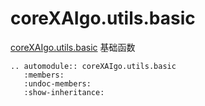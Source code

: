 # coreXAIgo.utils.basic

[coreXAIgo.utils.basic]() 基础函数

```{eval-rst}
.. automodule:: coreXAIgo.utils.basic
   :members:
   :undoc-members:
   :show-inheritance:
```